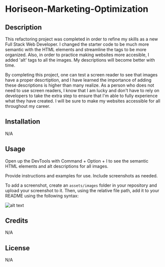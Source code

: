 # Horiseon-Marketing-Optimization

## Description

This refactoring project was completed in order to refine my skills as a new Full Stack Web Developer. I changed the starter code to be much more semantic with the HTML elements and streamline the tags to be more organized. Also, in order to practice making websites more accesible, I added 'alt' tags to all the images. My descriptions will become better with time.

By completing this project, one can test a screen reader to see that images have a proper descrtiption, and I have learned the importance of adding these descriptions is higher than many realize. As a person who does not need to use screen readers, I know that I am lucky and don't have to rely on developers to take the extra step to ensure that I'm able to fully experience what they have created. I will be sure to make my websites accessible for all throughout my career.

## Installation

N/A

## Usage

Open up the DevTools with Command + Option + I to see the semantic HTML elements and alt descriptions for all images. 



Provide instructions and examples for use. Include screenshots as needed.

To add a screenshot, create an `assets/images` folder in your repository and upload your screenshot to it. Then, using the relative file path, add it to your README using the following syntax:

![alt text](assets/images/screenshot.png)

## Credits

N/A

## License

N/A